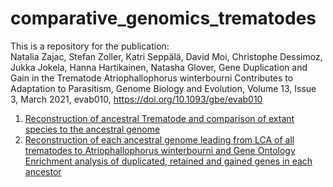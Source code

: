 # comparative_genomics_trematodes

This is a repository for the publication:      
Natalia Zajac, Stefan Zoller, Katri Seppälä, David Moi, Christophe Dessimoz, Jukka Jokela, Hanna Hartikainen, Natasha Glover, Gene Duplication and Gain in the Trematode Atriophallophorus winterbourni Contributes to Adaptation to Parasitism, Genome Biology and Evolution, Volume 13, Issue 3, March 2021, evab010, https://doi.org/10.1093/gbe/evab010

1. [Reconstruction of ancestral Trematode and comparison of extant species to the ancestral genome](https://github.com/zajacn/comparative_genomics_trematodes/blob/master/Ancestral_trematode_genome_vs_extant_trematode_genome.ipynb)   
2. [Reconstruction of each ancestral genome leading from LCA of all trematodes to Atriophallophorus winterbourni and Gene Ontology Enrichment analysis of duplicated, retained and gained genes in each ancestor](https://github.com/zajacn/comparative_genomics_trematodes/blob/master/Each_ancestral_genome_reconstruction_until_Atriophallophorus.ipynb)   
